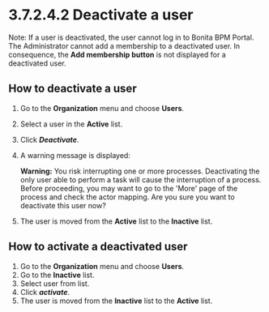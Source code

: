 
3.7.2.4.2 Deactivate a user
===========================

Note: If a user is deactivated, the user cannot log in to Bonita BPM Portal. The Administrator cannot add a membership to a deactivated user.
In consequence, the **Add membership button** is not displayed for a deactivated user.

How to deactivate a user
------------------------

1.  Go to the **Organization** menu and choose **Users**.
2.  Select a user in the **Active** list.
3.  Click ***Deactivate***.
4.  A warning message is displayed:
    <div class="alert alert-warning">

    <span class="glyphicon glyphicon-warning-sign"></span> **Warning:** You risk interrupting one or more processes.
    Deactivating the only user able to perform a task will cause the interruption of a process.
    Before proceeding, you may want to go to the 'More' page of the process and check the actor mapping.
    Are you sure you want to deactivate this user now?

    </div>

5.  The user is moved from the **Active** list to the **Inactive** list.

How to activate a deactivated user
----------------------------------

1.  Go to the **Organization** menu and choose **Users**.
2.  Go to the **Inactive** list.
3.  Select user from list.
4.  Click ***activate***.
5.  The user is moved from the **Inactive** list to the **Active** list.


